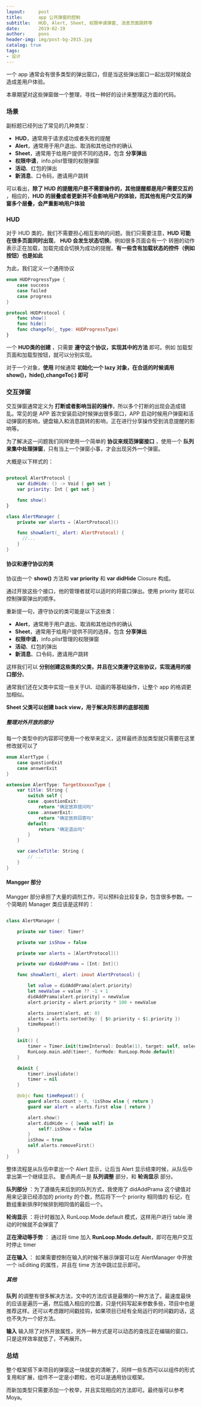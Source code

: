 ```yaml
---
layout:     post
title:      app 公共弹窗的控制
subtitle:   HUD, Alert, Sheet, 权限申请弹窗, 消息页面跳转等
date:       2019-02-19
author:     poos
header-img: img/post-bg-2015.jpg
catalog: true
tags:
- 设计
---
```



一个 app 通常会有很多类型的弹出窗口，但是当这些弹出窗口一起出现时候就会造成差用户体验。

本章期望对这些弹窗做一个整理，寻找一种好的设计来整理这方面的代码。

### 场景

副标题已经列出了常见的几种类型：
- **HUD**，通常用于请求成功或者失败的提醒
- **Alert**，通常用于用户退出、取消和其他动作的确认
- **Sheet**，通常用于给用户提供不同的选择，包含 **分享弹出**
- **权限申请**，info.plist管理的权限弹窗
- **活动**、红包的弹出
- **新消息**、口令码，邀请用户跳转

可以看出，**除了 HUD 的提醒用户是不需要操作的，其他提醒都是用户需要交互的** ，相应的，**HUD 的层叠或者更新并不会影响用户的体验，而其他有用户交互的弹窗多个层叠，会严重影响用户体验**


### HUD

对于 HUD 类的，我们不需要担心相互影响的问题。我们只需要注意，**HUD 可能在很多页面同时出现**， **HUD 会发生状态切换**。例如很多页面会有一个 转圈的动作表示正在加载，加载完成会切换为成功的提醒。**有一些含有加载状态的控件（例如按钮）也是如此**

为此，我们定义一个通用协议


```swift
enum HUDProgressType {
    case success
    case failed
    case progress
}

protocol HUDProtocol {
    func show()
    func hide()
    func changeTo(_ type: HUDProgressType)
}

```

一个 **HUD类的创建** ，只需要 **遵守这个协议，实现其中的方法** 即可。例如 加载型页面和加载型按钮，就可以分别实现。

对于一个对象，**使用** 时候通常 **初始化一个 lazy 对象，在合适的时候调用 show()，hide(),changeTo(:) 即可**

### 交互弹窗

交互弹窗通常定义为 **打断或者影响当前的操作**，所以多个打断的出现会造成错乱。常见的是 APP 首次安装启动时候弹出很多窗口，APP 启动时候用户弹窗和活动弹窗的影响，键盘输入和消息跳转的影响，正在进行分享操作受到消息提醒的影响等。

为了解决这一问题我们同样使用一个简单的 **协议来规范弹窗接口** ，使用一个 **队列来集中处理弹窗**，只有当上一个弹窗小事，才会出现另外一个弹窗。

大概是以下样式的：

```swift

protocol AlertProtocol {
    var didHide: () -> Void { get set }
    var priority: Int { get set }

    func show()
}

class AlertManager {
    private var alerts = [AlertProtocol]()

    func showAlert(_ alert: AlertProtocol) {
      //...
    }
}

```


#### 协议和遵守协议的类

协议由一个 **show()** 方法和 **var priority** 和 **var didHide** Closure 构成。

通过开放这些个接口，他的管理者就可以适时的将窗口弹出。使用 priority 就可以控制弹窗弹出的顺序。


重新提一句，遵守协议的类可能是以下这些类：

- **Alert**，通常用于用户退出、取消和其他动作的确认
- **Sheet**，通常用于给用户提供不同的选择，包含 **分享弹出**
- **权限申请**，info.plist管理的权限弹窗
- **活动**、红包的弹出
- **新消息**、口令码，邀请用户跳转

这样我们可以 **分别创建这些类的父类，并且在父类遵守这些协议，实现通用的接口部分**。

通常我们还在父类中实现一些关于UI、动画的等基础操作，让整个 app 的格调更加相似。


**Sheet 父类可以创建 back view，用于解决异形屏的底部视图**


##### 整理对外开放的部分

每一个类型中的内容即可使用一个枚举来定义，这样最终添加类型就只需要在这里修改就可以了

```swift
enum AlertType {
    case questionExit
    case answerExit
}

extension AlertType: TargetXxxxxxType {
    var title: String {
        switch self {
        case .questionExit:
            return "确定放弃提问吗"
        case .answerExit:
            return "确定放弃回答吗"
        default:
            return "确定退出吗"
        }
    }

    var cancleTitle: String {
        // ...
    }
}

```


#### Mangger 部分

Mangger 部分承担了大量的调剂工作，可以预料会比较复杂，包含很多参数。一个简略的 Manager 类应该是这样的：

```swift

class AlertManager {

    private var timer: Timer?

    private var isShow = false

    private var alerts = [AlertProtocol]()

    private var didAddPrama = [Int: Int]()

    func showAlert(_ alert: inout AlertProtocol) {

        let value = didAddPrama[alert.priority]
        let newValue = value ?? -1 + 1
        didAddPrama[alert.priority] = newValue
        alert.priority = alert.priority * 100 + newValue

        alerts.insert(alert, at: 0)
        alerts = alerts.sorted(by: { $0.priority < $1.priority })
        timeRepeat()
    }

    init() {
        timer = Timer.init(timeInterval: Double(1), target: self, selector: #selector(timeRepeat), userInfo: nil, repeats: true)
        RunLoop.main.add(timer!, forMode: RunLoop.Mode.default)
    }

    deinit {
        timer?.invalidate()
        timer = nil
    }

    @objc func timeRepeat() {
        guard alerts.count > 0, !isShow else { return }
        guard var alert = alerts.first else { return }

        alert.show()
        alert.didHide = { [weak self] in
            self?.isShow = false
        }
        isShow = true
        self.alerts.removeFirst()
    }
}
```

整体流程是从队伍中拿出一个 Alert 显示，让后当 Alert 显示结束时候，从队伍中拿出第一个继续显示。
要点两点一是 **队列调整** 部分，和 **轮询显示** 部分。

**队列部分** ：为了遵循先来后到的队列方式，我使用了 didAddPrama 这个键值对用来记录已经添加的 priority 的个数，然后将下一个 priority 相同值的 标记，在数组重新排序时候排到相同值的最后一个。

**轮询显示** ：将计时器加入 RunLoop.Mode.default 模式，这样用户进行 table 滑动的时候就不会弹窗了

**正在滑动等手势** ： 通过将 time 加入 **RunLoop.Mode.default**，即可在用户交互时停止 timer

**正在输入** ： 如果需要控制在输入的时候不展示弹窗可以在 AlertManager 中开放一个 isEditing 的属性，并且在 time 方法中跳过显示即可。


##### 其他
**队列** 的调整有很多解决方法，文中的方法应该是最懒的一种方法了。最速度最快的应该是遍历一遍，然后插入相应的位置，只是代码写起来参数多些，项目中也是推荐这样。还可以考虑跟时间戳挂钩，如果项目已经有全局运行的时间戳的话，这也不失为一个好方法。

**输入** 输入除了对外开放属性，另外一种方式是可以动态的查找正在编辑的窗口，只是这样效率就低了，不再展开。


### 总结

整个框架搭下来项目的弹窗这一块就变的清晰了，同样一些东西可以以组件的形式复用和扩展，组件不一定是小颗粒，也可以是通用协议框架。

而新加类型只需要添加一个枚举，并且实现相应的方法即可。最终版可以参考 Moya。
